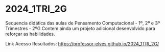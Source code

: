 # 2024_1TRI_2G
Sequencia didática das aulas de Pensamento Computacional - 1º, 2º e 3º Trimestres - 2ºG
Contem ainda um projeto adicional desenvolvido para reforçar as habilidades.

Link Acesso Resultados:
https://professor-elves.github.io/2024_1TRI_2G/
